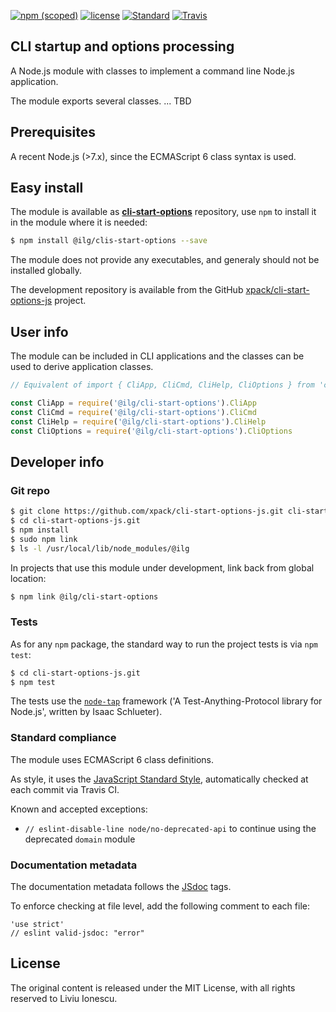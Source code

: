 [![npm (scoped)](https://img.shields.io/npm/v/@ilg/cli-start-options.svg)](https://www.npmjs.com/package/@ilg/cli-start-options) 
[![license](https://img.shields.io/github/license/xpack/cli-start-options-js.svg)](https://github.com/xpack/cli-start-options-js/blob/xpack/LICENSE) 
[![Standard](https://img.shields.io/badge/code_style-standard-brightgreen.svg)](https://standardjs.com/)
[![Travis](https://img.shields.io/travis/xpack/cli-start-options-js.svg?label=linux)](https://travis-ci.org/xpack/cli-start-options-js)

## CLI startup and options processing

A Node.js module with classes to implement a command line Node.js application.

The module exports several classes. ... TBD

## Prerequisites

A recent Node.js (>7.x), since the ECMAScript 6 class syntax is used.

## Easy install

The module is available as [**cli-start-options**](https://www.npmjs.com/package/@ilg/cli-start-options) repository, use `npm` to install it in the module where it is needed:

```bash
$ npm install @ilg/clis-start-options --save
```

The module does not provide any executables, and generaly should not be installed globally.

The development repository is available from the GitHub [xpack/cli-start-options-js](https://github.com/xpack/cli-start-options-js) project.

## User info

The module can be included in CLI applications and the classes can be used to derive application classes.

```javascript
// Equivalent of import { CliApp, CliCmd, CliHelp, CliOptions } from 'cli-start-options'

const CliApp = require('@ilg/cli-start-options').CliApp
const CliCmd = require('@ilg/cli-start-options').CliCmd
const CliHelp = require('@ilg/cli-start-options').CliHelp
const CliOptions = require('@ilg/cli-start-options').CliOptions
```

## Developer info

### Git repo

```bash
$ git clone https://github.com/xpack/cli-start-options-js.git cli-start-options-js.git
$ cd cli-start-options-js.git
$ npm install
$ sudo npm link 
$ ls -l /usr/local/lib/node_modules/@ilg
```

In projects that use this module under development, link back from global location:

```bash
$ npm link @ilg/cli-start-options
```

### Tests

As for any `npm` package, the standard way to run the project tests is via `npm test`:

```bash
$ cd cli-start-options-js.git
$ npm test
```

The tests use the [`node-tap`](http://www.node-tap.org) framework ('A Test-Anything-Protocol library for Node.js', written by Isaac Schlueter).

### Standard compliance

The module uses ECMAScript 6 class definitions.

As style, it uses the [JavaScript Standard Style](https://standardjs.com/), automatically checked at each commit via Travis CI.

Known and accepted exceptions:

- `// eslint-disable-line node/no-deprecated-api` to continue using the deprecated `domain` module

### Documentation metadata

The documentation metadata follows the [JSdoc](http://usejsdoc.org) tags.

To enforce checking at file level, add the following comment to each file:

```
'use strict'
// eslint valid-jsdoc: "error"
```

## License

The original content is released under the MIT License, with
all rights reserved to Liviu Ionescu.
